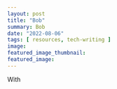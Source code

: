 ```yaml
---
layout: post
title: "Bob"
summary: Bob
date: "2022-08-06"
tags: [ resources, tech-writing ]
image: 
featured_image_thumbnail: 
featured_image: 
---
```



With 
